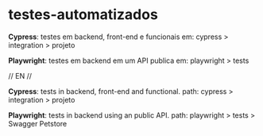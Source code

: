 # testes-automatizados

**Cypress**: testes em backend, front-end e funcionais em: cypress > integration > projeto

**Playwright**: testes em backend em um API publica em: playwright > tests

// EN //

**Cypress**: tests in backend, front-end and functional. path: cypress > integration > projeto

**Playwright**: tests in backend using an public API. path: playwright > tests > Swagger Petstore
